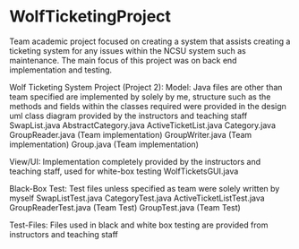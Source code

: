 # WolfTicketingProject
Team academic project focused on creating a system that assists creating a ticketing system for any issues within the NCSU system such as maintenance. The main focus of this project was on back end implementation and testing.

Wolf Ticketing System Project (Project 2):
Model: Java files are other than team specified are implemented by solely by me, structure such as the methods and fields within the classes required were provided in the design uml class diagram provided by the instructors and teaching staff SwapList.java AbstractCategory.java ActiveTicketList.java Category.java GroupReader.java (Team implementation) GroupWriter.java (Team implementation) Group.java (Team implementation)

View/UI: Implementation completely provided by the instructors and teaching staff, used for white-box testing WolfTicketsGUI.java

Black-Box Test: Test files unless specified as team were solely written by myself SwapListTest.java CategoryTest.java ActiveTicketListTest.java GroupReaderTest.java (Team Test) GroupTest.java (Team Test)

Test-Files: Files used in black and white box testing are provided from instructors and teaching staff
